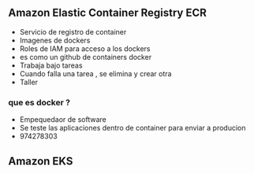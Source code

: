 ## Amazon Elastic Container Registry ECR

-   Servicio de registro de container
-   Imagenes de dockers
-   Roles de IAM para acceso a los dockers
-   es como un github de containers docker
-   Trabaja bajo tareas
-   Cuando falla una tarea , se elimina y crear otra
-   Taller

### que es docker ?

-   Empequedaor de software
-   Se teste las aplicaciones dentro de container para enviar a producion
-   974278303

## Amazon EKS
